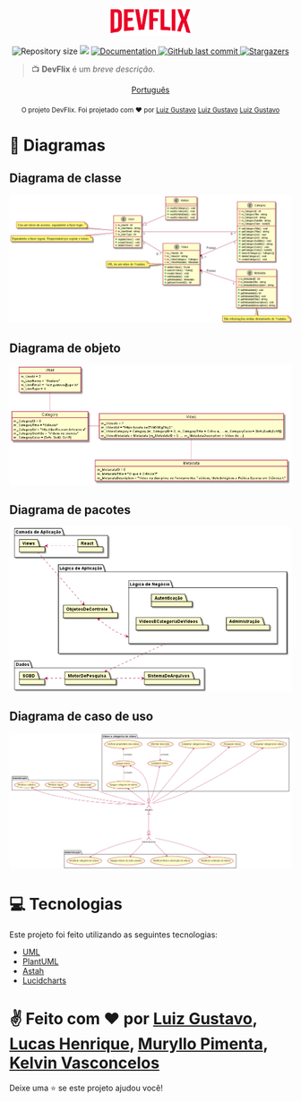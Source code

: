 <p align="center">
   <img src="./.github/logo.png" width="150"/>
</p>

<p align="center">
	
  <img alt="Repository size" src="https://img.shields.io/github/repo-size/MurylloEx/DevFlix?color=f00424">

  <img src="https://img.shields.io/badge/version-1.0.0-f00424.svg?cacheSeconds=2592000" />
  <a href="https://github.com/MurylloEx/DevFlix/#readme">
    <img alt="Documentation" src="https://img.shields.io/badge/documentation-yes-f00424.svg" target="_blank" />
  </a>
   <a href="https://github.com/MurylloEx/DevFlix/commits/master">
      <img alt="GitHub last commit" src="https://img.shields.io/github/last-commit/MurylloEx/DevFlix?color=f00424">
  </a>
   <a href="https://github.com/MurylloEx/DevFlix/stargazers">
      <img alt="Stargazers" src="https://img.shields.io/github/stars/MurylloEx/DevFlix?color=f00424&logo=github">
   </a>
</p>

> 📺 **DevFlix** é um _breve descrição_.

<p align="center">
    <a href="README-pt.md">Português</a>
</p>

<div align="center">
  <sub>O projeto DevFlix. Foi projetado com ❤︎ por
    <a href="https://github.com/tonicprism">Luiz Gustavo</a>
    <a href="https://github.com/tonicprism">Luiz Gustavo</a>
    <a href="https://github.com/tonicprism">Luiz Gustavo</a>
  </sub>
</div>

# 📸 Diagramas

<p align="center">
   <h2>Diagrama de classe</h2>
   <img src="./Artefatos/Diagramas/Diagrama_Classe_Devflix.png">
</p>
<p align="center">
   <h2>Diagrama de objeto</h2>
   <img src="./Artefatos/Diagramas/Diagrama_Objeto_Devflix.png">
</p>
<p align="center">
   <h2>Diagrama de pacotes</h2>

   <img src="./Artefatos/Diagramas/Diagrama_Pacotes_Devflix.png">
</p>
<p align="center">
   <h2>Diagrama de caso de uso</h2>

   <img src="./Artefatos/Diagramas/Diagrama_UC_Devflix.png">
</p>

# :computer: Tecnologias

Este projeto foi feito utilizando as seguintes tecnologias:

- [UML](https://www.uml.org/)
- [PlantUML](https://plantuml.com/)
- [Astah](https://astah.net/)
- [Lucidcharts](https://lucid.app/documents)

# ✌ Feito com ❤︎ por [Luiz Gustavo](https://github.com/#), [Lucas Henrique](https://github.com/tonicprism/), [Muryllo Pimenta](https://github.com/MurylloEx/), [Kelvin Vasconcelos](https://github.com/#)

Deixe uma ⭐️ se este projeto ajudou você!

